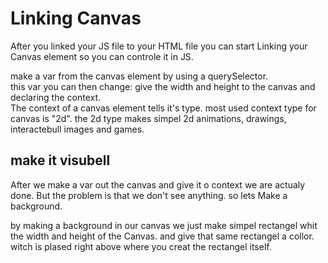 # Linking Canvas

After you linked your JS file to your HTML file you can start Linking your Canvas element so you can controle it in JS.

make a var from the canvas element by using a querySelector.<br>
this var you can then change: give the width and height to the canvas and declaring the context. <br>
The context of a canvas element tells it's type. most used context type for canvas is "2d". the 2d type makes simpel 2d animations, drawings, interactebull images and games.

## make it visubell

After we make a var out the canvas and give it o context we are actualy done. But the problem is that we don't see anything. so lets Make a background.

by making a background in our canvas we just make simpel rectangel whit the width and height of the Canvas. and give that same rectangel a collor. witch is plased right above where you creat the rectangel itself.
